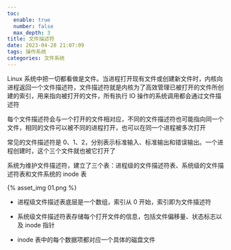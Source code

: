 ```yaml
---
toc:
  enable: true
  number: false
  max_depth: 3
title: 文件描述符
date: 2023-04-28 21:07:09
tags: 操作系统
categories: 文件系统
---
```


Linux 系统中把一切都看做是文件。当进程打开现有文件或创建新文件时，内核向进程返回一个文件描述符，文件描述符就是内核为了高效管理已被打开的文件所创建的索引，用来指向被打开的文件，所有执行 IO 操作的系统调用都会通过文件描述符

每个文件描述符会与一个打开的文件相对应，不同的文件描述符也可能指向同一个文件，相同的文件可以被不同的进程打开，也可以在同一个进程被多次打开

常见的文件描述符是 0、1、2，分别表示标准输入、标准输出和错误输出。一个进程创建时，这个三个文件就也被它打开了

系统为维护文件描述符，建立了三个表：进程级的文件描述符表、系统级的文件描述符表和文件系统的 inode 表

{% asset_img 01.png %}

- 进程级文件描述表底层是一个数组，索引从 0 开始，索引即为文件描述符

- 系统级文件描述符表存储每个打开文件的信息，包括文件偏移量、状态标志以及 inode 指针

- inode 表中的每个数据项都对应一个具体的磁盘文件